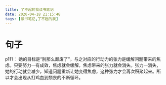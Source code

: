 ```yaml
---
title: 了不起的我读书笔记
date: 2020-04-18 21:15:48
tags: [读书笔记,了不起的我]
---
```


# 句子

p111：
她的目标是“别那么颓废了”，与之对应的行动力的张力是缓解问题带来的焦虑。只要努力一有成效，焦虑就会缓解，焦虑带来的张力就会消失。张力一消失，她的行动就会减少，知道问题重新让她变得焦虑，这种张力才会再次积聚起来。所以才会出现从打鸡血到颓丧的不断循环。